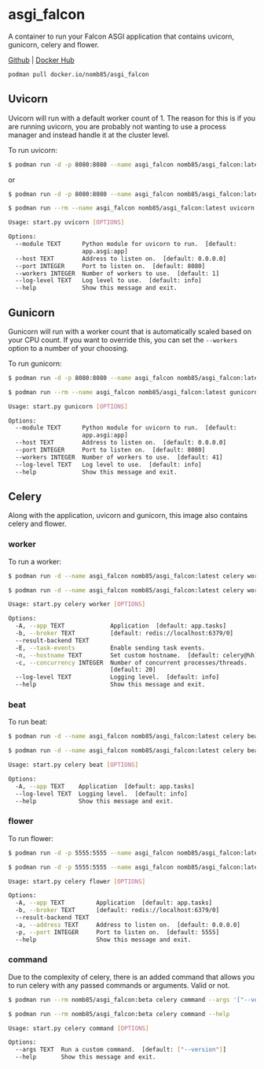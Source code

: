 # asgi_falcon
A container to run your Falcon ASGI application that contains uvicorn, gunicorn, celery and flower.

[Github](https://github.com/nmcbride/asgi_falcon) | [Docker Hub](https://hub.docker.com/r/nmcbride/asgi_falcon)

```bash
podman pull docker.io/nomb85/asgi_falcon
```

## Uvicorn

Uvicorn will run with a default worker count of 1. The reason for this is if you are running uvicorn, you are probably 
not wanting to use a process manager and instead handle it at the cluster level.

To run uvicorn:
```bash
$ podman run -d -p 8080:8080 --name asgi_falcon nomb85/asgi_falcon:latest
```
or
```bash
$ podman run -d -p 8080:8080 --name asgi_falcon nomb85/asgi_falcon:latest uvicorn
```

```bash
$ podman run --rm --name asgi_falcon nomb85/asgi_falcon:latest uvicorn --help

Usage: start.py uvicorn [OPTIONS]

Options:
  --module TEXT      Python module for uvicorn to run.  [default:
                     app.asgi:app]
  --host TEXT        Address to listen on.  [default: 0.0.0.0]
  --port INTEGER     Port to listen on.  [default: 8080]
  --workers INTEGER  Number of workers to use.  [default: 1]
  --log-level TEXT   Log level to use.  [default: info]
  --help             Show this message and exit.                                                                        
```

## Gunicorn

Gunicorn will run with a worker count that is automatically scaled based on your CPU count. 
If you want to override this, you can set the `--workers` option to a number of your choosing.

To run gunicorn:
```bash
$ podman run -d -p 8080:8080 --name asgi_falcon nomb85/asgi_falcon:latest gunicorn
```

```bash
$ podman run --rm --name asgi_falcon nomb85/asgi_falcon:latest gunicorn --help

Usage: start.py gunicorn [OPTIONS]

Options:
  --module TEXT      Python module for uvicorn to run.  [default:
                     app.asgi:app]
  --host TEXT        Address to listen on.  [default: 0.0.0.0]
  --port INTEGER     Port to listen on.  [default: 8080]
  --workers INTEGER  Number of workers to use.  [default: 41]
  --log-level TEXT   Log level to use.  [default: info]
  --help             Show this message and exit.                                                                        
```
## Celery

Along with the application, uvicorn and gunicorn, this image also contains celery and flower.

### worker

To run a worker:
```bash
$ podman run -d --name asgi_falcon nomb85/asgi_falcon:latest celery worker
```

```bash
$ podman run -d --name asgi_falcon nomb85/asgi_falcon:latest celery worker --help

Usage: start.py celery worker [OPTIONS]

Options:
  -A, --app TEXT             Application  [default: app.tasks]
  -b, --broker TEXT          [default: redis://localhost:6379/0]
  --result-backend TEXT
  -E, --task-events          Enable sending task events.
  -n, --hostname TEXT        Set custom hostname.  [default: celery@%h]
  -c, --concurrency INTEGER  Number of concurrent processes/threads.
                             [default: 20]
  --log-level TEXT           Logging level.  [default: info]
  --help                     Show this message and exit.
```

### beat

To run beat:

```bash
$ podman run -d --name asgi_falcon nomb85/asgi_falcon:latest celery beat
```

```bash
$ podman run -d --name asgi_falcon nomb85/asgi_falcon:latest celery beat --help

Usage: start.py celery beat [OPTIONS]

Options:
  -A, --app TEXT    Application  [default: app.tasks]
  --log-level TEXT  Logging level.  [default: info]
  --help            Show this message and exit.
```

### flower

To run flower:
```bash
$ podman run -d -p 5555:5555 --name asgi_falcon nomb85/asgi_falcon:latest flower
```

```bash
$ podman run -d -p 5555:5555 --name asgi_falcon nomb85/asgi_falcon:latest flower --help

Usage: start.py celery flower [OPTIONS]

Options:
  -A, --app TEXT         Application  [default: app.tasks]
  -b, --broker TEXT      [default: redis://localhost:6379/0]
  --result-backend TEXT
  -a, --address TEXT     Address to listen on.  [default: 0.0.0.0]
  -p, --port INTEGER     Port to listen on.  [default: 5555]
  --help                 Show this message and exit.
```

### command

Due to the complexity of celery, there is an added command that allows you to run celery with any passed commands or arguments. Valid or not.

```bash
$ podman run --rm nomb85/asgi_falcon:beta celery command --args '["--version"]'
```

```bash
$ podman run --rm nomb85/asgi_falcon:beta celery command --help

Usage: start.py celery command [OPTIONS]

Options:
  --args TEXT  Run a custom command.  [default: ["--version"]]
  --help       Show this message and exit.
```
